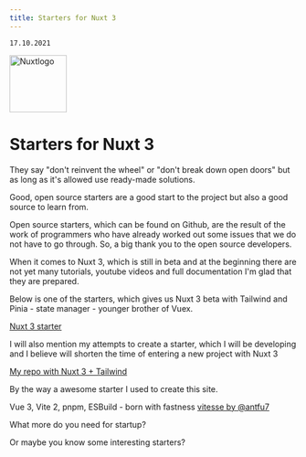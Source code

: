 ```yaml
---
title: Starters for Nuxt 3
---
```


    17.10.2021

    
<img class="animate-pulse" src="/Nuxt-js.png" alt="Nuxtlogo" style="height: 100px; width:100px;"/>



# Starters for Nuxt 3

They say "don't reinvent the wheel" or "don't break down open doors" but as long as it's allowed use ready-made solutions.

Good, open source starters are a good start to the project but also a good source to learn from. 

Open source starters, which can be found on Github, are the result of the work of programmers who have already worked out some issues that we do not have to go through.
So, a big thank you to the open source developers.

When it comes to Nuxt 3, which is still in beta and at the beginning there are not yet many tutorials, youtube videos and full documentation I'm glad that they are prepared.

Below is one of the starters, which gives us Nuxt 3 beta with Tailwind and Pinia - state manager - younger brother of Vuex.


[Nuxt 3 starter](https://github.com/andrzejrumak/50pdev)

I will also mention my attempts to create a starter, which I will be developing and I believe will shorten the time of entering a new project with Nuxt 3

[My repo with Nuxt 3 + Tailwind](https://github.com/andrzejrumak/50pdev)


By the way a awesome starter I used to create this site.

Vue 3, Vite 2, pnpm, ESBuild - born with fastness
[vitesse by @antfu7](https://github.com/antfu/vitesse)


What more do you need for startup?

Or maybe you know some interesting starters?
